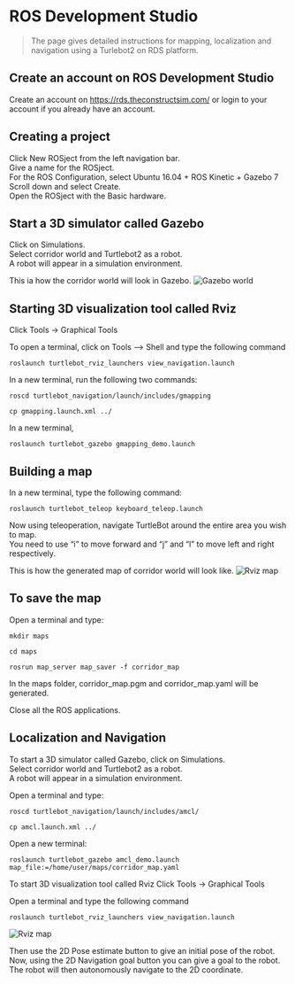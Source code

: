 # ROS Development Studio
> The page gives detailed instructions for mapping, localization and navigation using a Turlebot2 on RDS platform.

## Create an account on ROS Development Studio
Create an account on https://rds.theconstructsim.com/ or login to your account if you already have an account.

## Creating a project
Click New ROSject from the left navigation bar.<br>
Give a name for the ROSject.<br>
For the ROS Configuration, select Ubuntu 16.04 + ROS Kinetic + Gazebo 7<br>
Scroll down and select Create.<br>
Open the ROSject with the Basic hardware.<br>

## Start a 3D simulator called Gazebo
Click on Simulations.<br>
Select corridor world and Turtlebot2 as a robot. <br>
A robot will appear in a simulation environment. <br>

This ia how the corridor world will look in Gazebo.
![Gazebo world](https://github.com/bu-air-lab/Instructions-for-operating-robots/blob/master/img/gazebo.PNG)

## Starting 3D visualization tool called Rviz
Click Tools → Graphical Tools

To open a terminal, click on Tools --> Shell and type the following command

`roslaunch turtlebot_rviz_launchers view_navigation.launch`

In a new terminal, run the following two commands:

`roscd turtlebot_navigation/launch/includes/gmapping`

`cp gmapping.launch.xml ../`

In a new terminal,

`roslaunch turtlebot_gazebo gmapping_demo.launch`

## Building a map

In a new terminal, type the following command:

`roslaunch turtlebot_teleop keyboard_teleop.launch`

Now using teleoperation, navigate TurtleBot around the entire area you wish to map.<br>
You need to use “i” to move forward and “j” and “l” to move left and right respectively.

This is how the generated map of corridor world will look like.
![Rviz map](https://github.com/bu-air-lab/Instructions-for-operating-robots/blob/master/img/map.PNG)

## To save the map

Open a terminal and type:

`mkdir maps`

`cd maps`

`rosrun map_server map_saver -f corridor_map`

In the maps folder, corridor_map.pgm and corridor_map.yaml will be generated.

Close all the ROS applications.

## Localization and Navigation

To start a 3D simulator called Gazebo, click on Simulations. <br>
Select corridor world and Turtlebot2 as a robot. <br>
A robot will appear in a simulation environment. <br>

Open a terminal and type:

`roscd turtlebot_navigation/launch/includes/amcl/`

`cp amcl.launch.xml ../`



Open a new terminal:

`roslaunch turtlebot_gazebo amcl_demo.launch map_file:=/home/user/maps/corridor_map.yaml`


To start 3D visualization tool called Rviz
Click Tools → Graphical Tools

Open a terminal and type the following command

`roslaunch turtlebot_rviz_launchers view_navigation.launch`

![Rviz map](https://github.com/bu-air-lab/Instructions-for-operating-robots/blob/master/img/map_annotations.png)

Then use the 2D Pose estimate button to give an initial pose of the robot. 
Now, using the 2D Navigation goal button you can give a goal to the robot.
The robot will then autonomously navigate to the 2D coordinate.


